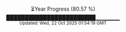 <p align="center">
⏳Year Progress (80.57 %) <br>
████████████████████████▁▁▁▁▁▁ <br>
<sub>Updated: Wed, 22 Oct 2025 01:54:19 GMT</sub>
</p>

